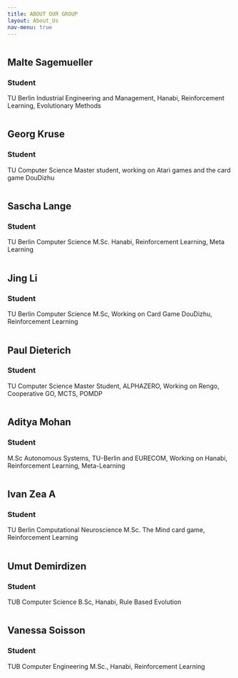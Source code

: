 ```yaml
---
title: ABOUT OUR GROUP
layout: About_Us
nav-menu: true
---
```


<div id="main">
	<div class="inner">
  <section>
            <div class="blitzcontainer">
  <div class="blitzbox">
    <div class="img-box"  title="Malte Sagemueller"
         ><img src="{{ site.baseurl }}/assets/images/bio/6.jpeg" alt=""></div>
      <div class="contentPosition"> 
      <h2>Malte Sagemueller</h2>
        <h3>Student</h3>
        <p>TU Berlin Industrial Engineering and Management, Hanabi, Reinforcement Learning, Evolutionary Methods</p>
    </div> 
    </div>
    <div class="blitzbox">
    <div class="img-box" title="Georg Kruse">
	<img src="{{ site.baseurl }}/assets/images/bio/2.PNG" alt=""></div>
       <div class="contentPosition">
        <h2>Georg Kruse</h2>
        <h3>Student</h3>
        <p>TU Computer Science Master student, working on Atari games and the card game DouDizhu</p></div>
    </div>
		<div class="blitzbox">
		<div class="img-box" title="Sascha Lange">
		<img src="{{ site.baseurl }}/assets/images/bio/8.jpg" alt=""></div>
      <div class="contentPosition">
        <h2>Sascha Lange</h2>
        <h3>Student</h3>
        <p>TU Berlin Computer Science M.Sc. Hanabi, Reinforcement Learning, Meta Learning</p></div>
    </div>
  <div class="blitzbox">
    <div class="img-box" title="Jing Li">
	<img src="{{ site.baseurl }}/assets/images/bio/5.JPG" alt=""></div>
    <div class="contentPosition">
        <h2>Jing Li</h2>
        <h3>Student</h3>
        <p>TU Berlin Computer Science M.Sc, Working on Card Game DouDizhu, Reinforcement Learning</p></div>
   </div>
  <div class="blitzbox">
    <div class="img-box" title="Paul Dieterich">
	<img src="{{ site.baseurl }}/assets/images/bio/7.jpg" alt=""></div>
    <div class="contentPosition">
        <h2>Paul Dieterich</h2>
        <h3>Student</h3>
        <p>TU Computer Science Master Student, ALPHAZERO, Working on Rengo, Cooperative GO, MCTS, POMDP</p></div>
    </div>
  <div class="blitzbox">
    <div class="img-box" title="Aditya Mohan"><img src="{{ site.baseurl }}/assets/images/bio/1.jpeg" alt=""></div>
      <div class="contentPosition">
        <h2>Aditya Mohan</h2>
        <h3>Student</h3>
        <p>M.Sc  Autonomous Systems, TU-Berlin and EURECOM, Working on Hanabi, Reinforcement Learning, Meta-Learning
        </p></div>
    </div>
  <div class="blitzbox">
    <div class="img-box" title="Ivan Zea A"><img src="{{ site.baseurl }}/assets/images/bio/4.JPG" alt=""></div>
      <div class="contentPosition">
        <h2>Ivan Zea A</h2>
        <h3>Student</h3>
        <p>TU Berlin Computational Neuroscience M.Sc. The Mind card game, Reinforcement Learning
        </p></div>
    </div>
   <div class="blitzbox">
    <div class="img-box" title="Umut Demirdizen" 
         ><img src="{{ site.baseurl }}/assets/images/bio/9.jpg" alt=""></div>
      <div class="contentPosition">
        <h2>Umut Demirdizen</h2>
        <h3>Student</h3>
        <p>TUB Computer Science B.Sc, Hanabi, Rule Based Evolution 
         </p></div>
    </div>
     <div class="blitzbox">
    <div class="img-box" title="Vanessa Soisson" 
         ><img src="{{ site.baseurl }}/assets/images/bio/10.jpg" alt=""></div>
      <div class="contentPosition">
        <h2>Vanessa Soisson</h2>
        <h3>Student</h3>
        <p>TUB Computer Engineering M.Sc., Hanabi, Reinforcement Learning
           </p></div>
    </div>
</div>
</section>
</div>
</div>